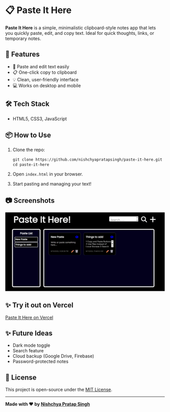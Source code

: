 
# 📋 Paste It Here

**Paste It Here** is a simple, minimalistic clipboard-style notes app that lets you quickly paste, edit, and copy text. Ideal for quick thoughts, links, or temporary notes.

## 🚀 Features

- 📝 Paste and edit text easily
- 📋 One-click copy to clipboard
- 💡 Clean, user-friendly interface
- 💻 Works on desktop and mobile

## 🛠️ Tech Stack

- HTML5, CSS3, JavaScript

## 📦 How to Use

1. Clone the repo:
   ````
   git clone https://github.com/nishchyapratapsingh/paste-it-here.git
   cd paste-it-here
   ````

2. Open `index.html` in your browser.

3. Start pasting and managing your text!

## 📷 Screenshots

![Paste It Here Screenshot](screenshot.png)

## ✨ Try it out on Vercel
[Paste It Here on Vercel](https://paste-it-here.vercel.app/)

## ✨ Future Ideas

* Dark mode toggle
* Search feature
* Cloud backup (Google Drive, Firebase)
* Password-protected notes

## 📄 License

This project is open-source under the [MIT License](LICENSE).

---

**Made with ❤️ by [Nishchya Pratap Singh](https://github.com/nishchyapratapsingh)**

